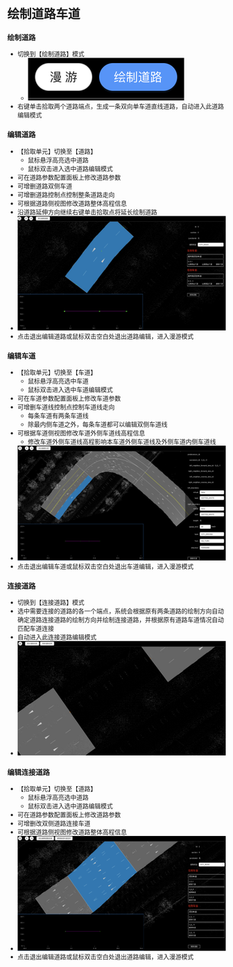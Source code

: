 # 绘制道路车道
### 绘制道路
* 切换到【绘制道路】模式
  * ![alt text](./imgs/3.png)
* 右键单击拾取两个道路端点，生成一条双向单车道直线道路，自动进入此道路编辑模式

### 编辑道路
* 【拾取单元】切换至【道路】
  * 鼠标悬浮高亮选中道路
  * 鼠标双击进入选中道路编辑模式
* 可在道路参数配置面板上修改道路参数
* 可增删道路双侧车道
* 可增删道路控制点控制整条道路走向
* 可根据道路侧视图修改道路整体高程信息
* 沿道路延伸方向继续右键单击拾取点将延长绘制道路
* ![alt text](./imgs/4.png)
* 点击退出编辑道路或鼠标双击空白处退出道路编辑，进入漫游模式

### 编辑车道
* 【拾取单元】切换至【车道】
  * 鼠标悬浮高亮选中车道
  * 鼠标双击进入选中车道编辑模式
* 可在车道参数配置面板上修改车道参数
* 可增删车道线控制点控制车道线走向
  * 每条车道有两条车道线
  * 除最内侧车道之外，每条车道都可以编辑双侧车道线
* 可根据车道侧视图修改车道外侧车道线高程信息
  * 修改车道外侧车道线高程影响本车道外侧车道线及外侧车道内侧车道线
* ![alt text](./imgs/5.png)
* 点击退出编辑车道或鼠标双击空白处退出车道编辑，进入漫游模式

### 连接道路
* 切换到【连接道路】模式
* 选中需要连接的道路的各一个端点，系统会根据原有两条道路的绘制方向自动确定道路连接道路的绘制方向并绘制连接道路，并根据原有道路车道情况自动匹配车道连接
* 自动进入此连接道路编辑模式
* ![alt text](./imgs/6.png)

### 编辑连接道路
* 【拾取单元】切换至【道路】
  * 鼠标悬浮高亮选中道路
  * 鼠标双击进入选中道路编辑模式
* 可在道路参数配置面板上修改道路参数
* 可增删改双侧道路连接车道
* 可根据道路侧视图修改道路整体高程信息
* ![alt text](./imgs/7.png)
* 点击退出编辑道路或鼠标双击空白处退出道路编辑，进入漫游模式